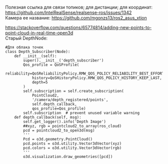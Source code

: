 Полезная ссылка для связи топиков; для дистанции; для координат:  
https://github.com/IntelRealSense/realsense-ros/issues/1342  
Камера ее название:
https://github.com/mgonzs13/ros2_asus_xtion

https://stackoverflow.com/questions/65774814/adding-new-points-to-point-cloud-in-real-time-open3d  
Старый DepthNode:
```
#Для облака точек
class Depth_Subscriber(Node):
    def __init__(self):
        super().__init__('depth_subscriber')
        Qos_profile = QoSProfile(
            reliability=QoSReliabilityPolicy.RMW_QOS_POLICY_RELIABILITY_BEST_EFFORT,
            history=QoSHistoryPolicy.RMW_QOS_POLICY_HISTORY_KEEP_LAST,
            depth=5
        )
        self.subscription = self.create_subscription(
            PointCloud2,
            '/camera/depth_registered/points',
            self.depth_callback,
            qos_profile=Qos_profile)
        self.subscription  # prevent unused variable warning
    def depth_callback(self, msg):
        self.get_logger().info('Depth Image')
        ##xyz, rgb = pointcloud2_to_array(ros_cloud)
        pcd = pointcloud2_to_open3d(msg)
        '''
        Pcd = o3d.geometry.PointCloud()
        pcd.points = o3d.utility.Vector3dVector(xyz)
        pcd.colors = o3d.utility.Vector3dVector(rgb)
        '''
        o3d.visualization.draw_geometries([pcd])
```

